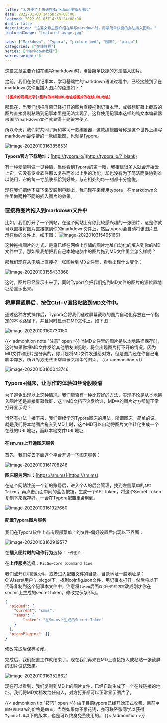 ```yaml
---
title: "太方便了！快速在Markdown里插入图片"
date: 2022-01-03T14:58:24+08:00
lastmod: 2022-01-03T14:58:24+08:00
draft: false
description: "这篇文章主要介绍在编写markdown时，用最简单快捷的办法插入图片。"
featuredImage: "featured-image.jpg"

tags: ["Markdown", "Typora", "picture bed", "图床", "picgo"]
categories: ["在线教程"]
series: ["Markdown教程"]
series_weight: 6
---
```


这篇文章主要介绍在编写markdown时，用最简单快捷的方法插入图片。

<!--more-->

之前，我们在使用记事本，学习基础性的markdown语法过程中，已经接触到了在markdown文件里插入图片的语法如下：  

```markdown
![图片的说明文字](图片的本地URL地址或图片的在线URL地址)
```

那现在，当我们想把屏幕已经打开的图片直接拖到记事本里，或者想屏幕上截取的图片直接复制粘贴到记事本里是无法实现了。这样使用记事本这样的纯文本编辑器来编写markdown文件就显得不是很方便了。

所以今天，我们将共同了解和学习一款编辑器，这款编辑器号称是这个世界上编写markdown最便捷的一款编辑器，也就是Typora。

![image-20220103163858531](image-20220103163858531.png)

**Typora官方下载地址：**[http://typora.io/](http://typora.io/?_blank) 

有一种爱情叫做一见钟情，当你看到Typora的第一眼，我相信很多人就会开始爱上它。它没有专业软件那么复杂而难以上手的功能，却也没有为了简洁而妥协到难以使用，它的每一寸肌肤都恰到好处，与它相处的每一刻都十分愉悦。

现在我们把他下载下来安装到电脑上，我们现在来使用typora，在markdown文件里做两种不同的插入图片的效果。

### 直接将图片拖入到markdown文件中

比如，我们打开了一个网站，在这个网站上有你比较感兴趣的一张图片，这是你就可以直接将图片直接拖到你的markdown文件上，然后typora会自动将该图片显示在你的文件上，如下图：
![image-20220103154951661](image-20220103154951661.png)

这种拖拽图片的方式，是将已经在网络上存储的图片地址自动化的填入到你的MD文件中了。那如果我想把我自己本地电脑中的图片拖到MD文件里会怎么样呢？

那我们现在从电脑上直接拖一张图片到MD文件里，看看出现什么变化：

![image-20220103155433868](image-20220103155433868.png)

这时，图片已经显示出来了，同时Typora会把我们拖到MD文件的图片的源位置地址给显示出来。

### 将屏幕截屏后，按住Ctrl+V直接粘贴到MD文件中。

通过这种方式操作后，Typora会将我们通过屏幕截取的图片自动化存放在一个指定的本地路径下，并且同时显示在MD文件上。如下图：

![image-20220103160730150](image-20220103160730150.png)

{{< admonition note "注意" open >}}
当MD文件里的图片是以本地路径保存时，这时如果你将MD文件发给其他朋友浏览时，将会出现图片打不开的情况。因为MD文件和图片是分离的，你只是将MD文件发送给对方，但是图片还在你自己电脑中存放。所以对方无法正常显示文档中的图片。
{{< /admonition >}}

![image-20220103160043746](image-20220103160043746.png)



### Typora+图床，让写作的体验如丝滑般顺滑

为了避免出现以上这种情况，我们能否有一种比较好的方法，实现不论是从本地拖入图片还是直接屏幕截屏，这个MD文档不论发给谁，MD中的图片对方都能正常打开显示呢？

当然有办法！接下来，我们继续学习Typora图床的用法。所谓图床，简单的说，就是我们将本地图片拖入到MD上时，这个MD可以自动将图片文件转化生成一个在线的URL地址，而非本地文件URL地址。

#### 在sm.ms上开通图床服务

首先，我们先去下面这个平台开通一下图床服务：

![image-20220103161708248](image-20220103161708248.png)

**图床服务网址：**[https://sm.ms](https://sm.ms)

在这个网站注册一个新的账号后，进入个人的后台管理，找到左侧菜单的`API Token` ，再点击页面中间的蓝色按钮，生成一个API Token。将这个Secret Token复制下来保存好，一会在Typora配置里会用到。

![image-20220103161927660](image-20220103161927660.png)

 

#### 配置Typora图片服务

我们在Typora软件上点击顶部菜单上的文件-偏好设置后出现以下界面：

![image-20220103162919577](image-20220103162919577.png)

在**插入图片时的动作行为**选择：`上传图片`

在**上传服务**选择：`PicGo=Core（command line `

我们点开`打开配置文件`，或者进入配置文件的目录，目录地址一般地址是：C:\Users\用户 \ \.picgo\下，找到coinfig.json文件，用记事本打开。然后将以下代码复制到这个记事本文件中，注意将`token`后面`双引号内的内容`改成刚才你在sm.ms上生成的secret token。修改完保存即可。

```json
{
  "picBed": {
    "current": "smms",
    "smms": {
        "token": "在Sm.ms上生成的Secret Token"
    }
  },
  "picgoPlugins": {}  
}
```

修改完成后保存关闭。

完成后，我们配置工作就结束了。现在我们再来在MD上直接拖入或粘贴一张截屏的图片试试效果。

![image-20220103163528621](image-20220103163528621.png)

现在可以看到，我们复制到MD上的图片文件，已经自动生成了一个在线链接的地址。我们将MD文档发给任何人，对方打开都可以正常显示图片了。

{{< admonition tip "技巧" open >}}
由于目前typora已经开始正式收费，目前`中国特惠终身版`的价格是`89元`，当然如果你不想花钱，亦可联系张同学以获得`Typora1.0`以下的版本，也是可以终身免费使用的。
{{< /admonition >}}

